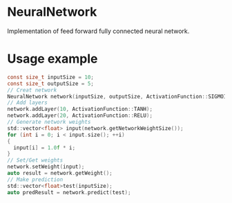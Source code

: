# NeuralNetwork

Implementation of feed forward fully connected neural network.

# Usage example

```c
const size_t inputSize = 10;
const size_t outputSize = 5;
// Creat network
NeuralNetwork network(inputSize, outputSize, ActivationFunction::SIGMOID);
// Add layers
network.addLayer(10, ActivationFunction::TANH);
network.addLayer(20, ActivationFunction::RELU);
// Generate network weights
std::vector<float> input(network.getNetworkWeightSize());
for (int i = 0; i < input.size(); ++i)
{
  input[i] = 1.0f * i;
}
// Set/Get weights
network.setWeight(input);
auto result = network.getWeight();
// Make prediction
std::vector<float>test(inputSize);
auto predResult = network.predict(test);
```
